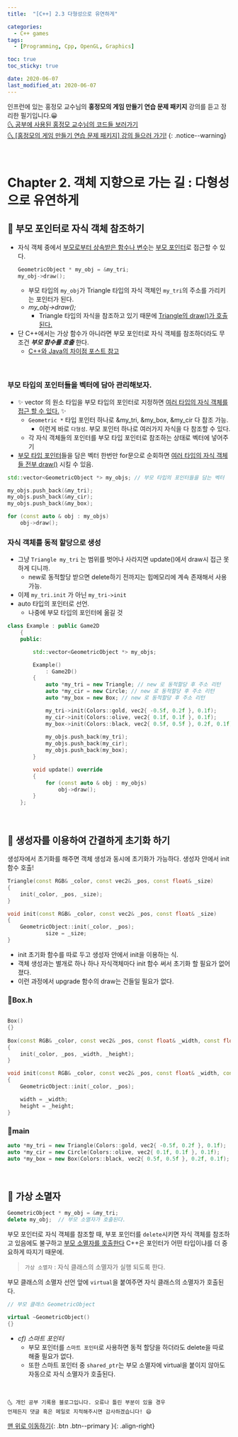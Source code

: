 ```yaml
---
title:  "[C++] 2.3 다형성으로 유연하게" 

categories:
  - C++ games
tags:
  - [Programming, Cpp, OpenGL, Graphics]

toc: true
toc_sticky: true

date: 2020-06-07
last_modified_at: 2020-06-07
---
```


인프런에 있는 홍정모 교수님의 **홍정모의 게임 만들기 연습 문제 패키지** 강의를 듣고 정리한 필기입니다.😀   
[🌜 공부에 사용된 홍정모 교수님의 코드들 보러가기](https://github.com/jmhong-simulation/GameDevPracticePackage)   
[🌜 [홍정모의 게임 만들기 연습 문제 패키지] 강의 들으러 가기!](https://www.inflearn.com/course/c-2)
{: .notice--warning}

<br>

# Chapter 2. 객체 지향으로 가는 길 : 다형성으로 유연하게

## 🔔 부모 포인터로 자식 객체 참조하기

- 자식 객체 중에서 <u>부모로부터 상속받은 함수나 변수</u>는 <u>부모 포인터</u>로 접근할 수 있다.
  ```cpp
  GeometricObject * my_obj = &my_tri;
  my_obj->draw();
  ```
  - 부모 타입의 `my_obj`가 Triangle 타입의 자식 객체인 `my_tri`의 주소를 가리키는 포인터가 된다.
  - *my_obj->draw();*
    - Triangle 타입의 자식을 참조하고 있기 때문에 <u>Triangle의 draw()가 호출된다.</u>
- 단 C++에서는 가상 함수가 아니라면 부모 포인터로 자식 객체를 참조하더라도 무조건 ***부모 함수를 호출*** 한다.
  - [C++와 Java의 차이점 포스트 참고](https://ansohxxn.github.io/c++%20games/chapter2-2/#java%EC%99%80-c%EC%9D%98-%EC%B0%A8%EC%9D%B4%EC%A0%90)

<br>

### 부모 타입의 포인터들을 벡터에 담아 관리해보자.

- ✨ vector 의 원소 타입을 부모 타입의 포인터로 지정하면 <u>여러 타입의 자식 객체를 접근 할 수 있다.</u> ✨
  - `Geometric *` 타입 포인터 하나로 &my_tri, &my_box, &my_cir 다 참조 가능.
    - 이런게 바로 `다형성`. 부모 포인터 하나로 여러가지 자식을 다 참조할 수 있다.
  - 각 자식 객체들의 포인터를 부모 타입 포인터로 참조하는 상태로 벡터에 넣어주기 
- <u>부모 타입 포인터</u>들을 담은 벡터 한번만 for문으로 순회하면 <u>여러 타입의 자식 객체들 전부 draw()</u> 시킬 수 있음. 

```cpp
std::vector<GeometricObject *> my_objs; // 부모 타입의 포인터들을 담는 벡터

my_objs.push_back(&my_tri);   
my_objs.push_back(&my_cir);
my_objs.push_back(&my_box);

for (const auto & obj : my_objs)   
	obj->draw();
```

### 자식 객체를 동적 할당으로 생성
- 그냥 `Triangle my_tri` 는 범위를 벗어나 사라지면 update()에서 draw시 접근 못하게 디니까.
  - new로 동적할당 받으면 delete하기 전까지는 힙메모리에 계속 존재해서 사용 가능.
- 이제 `my_tri.init` 가 아닌 `my_tri->init`
- auto 타입의 포인터로 선언.
  - 나중에 부모 타입의 포인터에 옮길 것 

```cpp
class Example : public Game2D
	{
	public:

		std::vector<GeometricObject *> my_objs;

		Example()
			: Game2D()
		{
			auto *my_tri = new Triangle; // new 로 동적할당 후 주소 리턴
			auto *my_cir = new Circle; // new 로 동적할당 후 주소 리턴
			auto *my_box = new Box; // new 로 동적할당 후 주소 리턴

			my_tri->init(Colors::gold, vec2{ -0.5f, 0.2f }, 0.1f);
			my_cir->init(Colors::olive, vec2{ 0.1f, 0.1f }, 0.1f);
			my_box->init(Colors::black, vec2{ 0.5f, 0.5f }, 0.2f, 0.1f);
		
			my_objs.push_back(my_tri);
			my_objs.push_back(my_cir);
			my_objs.push_back(my_box);
		}

		void update() override
		{
			for (const auto & obj : my_objs)
				obj->draw();
		}
	};
```
<br>

## 🔔 생성자를 이용하여 간결하게 초기화 하기
생성자에서 초기화를 해주면 객체 생성과 동시에 초기화가 가능하다. 생성자 안에서 init 함수 호출!

```cpp
Triangle(const RGB& _color, const vec2& _pos, const float& _size)
{
	init(_color, _pos, _size);
}

void init(const RGB& _color, const vec2& _pos, const float& _size)
{
	GeometricObject::init(_color, _pos);
			size = _size;
}
```
- init 초기화 함수를 따로 두고 생성자 안에서 init을 이용하는 식.
- 객체 생성과는 별개로 하나 하나 자식객체마다 init 함수 써서 초기화 할 필요가 없어졌다.
- 이런 과정에서 upgrade 함수의 draw는 건들일 필요가 없다.

### 📜Box.h

```cpp

Box()
{}
		
Box(const RGB& _color, const vec2& _pos, const float& _width, const float& _height)  // 생성자
{
	init(_color, _pos, _width, _height);
}

void init(const RGB& _color, const vec2& _pos, const float& _width, const float& _height)
{
	GeometricObject::init(_color, _pos);

	width = _width;
	height = _height;
}
```
### 📜main

```cpp
auto *my_tri = new Triangle(Colors::gold, vec2{ -0.5f, 0.2f }, 0.1f);
auto *my_cir = new Circle(Colors::olive, vec2{ 0.1f, 0.1f }, 0.1f);
auto *my_box = new Box(Colors::black, vec2{ 0.5f, 0.5f }, 0.2f, 0.1f);
```

<br>

## 🔔 가상 소멸자

```cpp
GeometricObject * my_obj = &my_tri;
delete my_obj;  // 부모 소멸자가 호출된다.
```
부모 포인터로 자식 객체를 참조할 때, 부포 포인터를 `delete`시키면 자식 객체를 참조하고 있음에도 불구하고 <u>부모 소멸자를 호출한다</u> C++은 포인터가 어떤 타입이냐를 더 중요하게 따지기 때문에.

> `가상 소멸자` : 자식 클래스의 소멸자가 실행 되도록 한다.

부모 클래스의 소멸자 선언 앞에 `virtual`을 붙여주면 자식 클래스의 소멸자가 호출된다.

```cpp
// 부모 클래스 GeometricObject

virtual ~GeometricObject()
{}
```

- *cf) 스마트 포인터*
  - 부모 포인터를 `스마트 포인터`로 사용하면 동적 할당을 하더라도 delete을 따로 해줄 필요가 없다. 
  - 또한 스마트 포인터 중 `shared_ptr`는 부모 소멸자에 virtual을 붙이지 않아도 자동으로 자식 소멸자가 호출된다.


<br>

    🌜 개인 공부 기록용 블로그입니다. 오류나 틀린 부분이 있을 경우 
    언제든지 댓글 혹은 메일로 지적해주시면 감사하겠습니다! 😄

[맨 위로 이동하기](#){: .btn .btn--primary }{: .align-right}